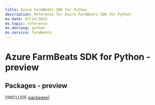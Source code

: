 ```yaml
---
title: Azure FarmBeats SDK for Python
description: Reference for Azure FarmBeats SDK for Python
ms.date: 07/24/2025
ms.topic: reference
ms.devlang: python
ms.service: farmbeats
---
```

# Azure FarmBeats SDK for Python - preview
## Packages - preview
[!INCLUDE [packages](farmbeats-index.md)]